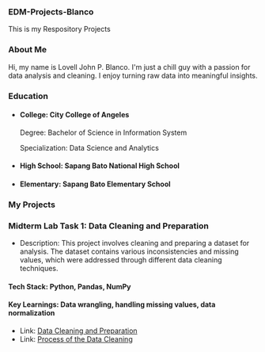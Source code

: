 ### EDM-Projects-Blanco
This is my Respository Projects
### About Me
Hi, my name is Lovell John P. Blanco. I'm just a chill guy with a passion for data analysis and cleaning. I enjoy turning raw data into meaningful insights.
### Education
- #### College: City College of Angeles
  Degree: Bachelor of Science in Information System
  
  Specialization: Data Science and Analytics
- #### High School: Sapang Bato National High School
- #### Elementary: Sapang Bato Elementary School
### My Projects
### Midterm Lab Task 1: Data Cleaning and Preparation
- Description: This project involves cleaning and preparing a dataset for analysis. The dataset contains various inconsistencies and missing values, which were addressed through different data cleaning techniques.
#### Tech Stack: Python, Pandas, NumPy
#### Key Learnings: Data wrangling, handling missing values, data normalization
- Link: [Data Cleaning and Preparation](Midterm%20Task/Task/Blanco,%20Clean%20up.xlsx)
- Link: [Process of the Data Cleaning](Midterm%20Task/File.md)
